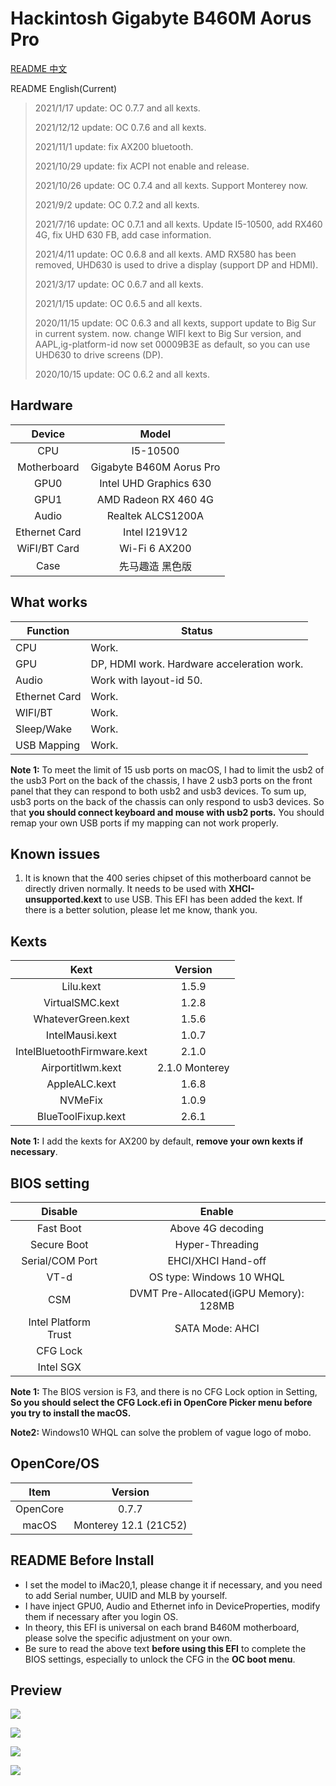 # Hackintosh Gigabyte B460M Aorus Pro

[README 中文](https://github.com/VanXNF/Hackintosh-Gigabyte-B460M-Aorus-Pro#readme)

README English(Current)

> 2021/1/17 update: OC 0.7.7 and all kexts.
>
> 2021/12/12 update: OC 0.7.6 and all kexts.
>
> 2021/11/1 update: fix AX200 bluetooth.
>
> 2021/10/29 update: fix ACPI not enable and release.
>
> 2021/10/26 update: OC 0.7.4 and all kexts. Support Monterey now.
>
> 2021/9/2 update: OC 0.7.2 and all kexts.
>
> 2021/7/16 update: OC 0.7.1 and all kexts. Update I5-10500, add RX460 4G, fix UHD 630 FB, add case information.
>
> 2021/4/11 update: OC 0.6.8 and all kexts. AMD RX580 has been removed, UHD630 is used to drive a display (support DP and HDMI). 
>
> 2021/3/17 update: OC 0.6.7 and all kexts.
>
> 2021/1/15 update: OC 0.6.5 and all kexts.
>
> 2020/11/15 update: OC 0.6.3 and all kexts, support update to Big Sur in current system. now. change WIFI kext to Big Sur version, and AAPL,ig-platform-id now set 00009B3E as default, so you can use UHD630 to drive screens (DP).
>
> 2020/10/15 update: OC 0.6.2 and all kexts.

## Hardware

|    Device     |          Model           |
| :-----------: | :----------------------: |
|      CPU      |         I5-10500         |
|  Motherboard  | Gigabyte B460M Aorus Pro |
|     GPU0      |  Intel UHD Graphics 630  |
|     GPU1      |   AMD Radeon RX 460 4G   |
|     Audio     |    Realtek ALCS1200A     |
| Ethernet Card |      Intel I219V12       |
| WiFI/BT Card  |      Wi-Fi 6 AX200       |
|     Case      |     先马趣造 黑色版      |

## What works

| Function      | Status                                     |
| ------------- | ------------------------------------------ |
| CPU           | Work.                                      |
| GPU           | DP, HDMI work. Hardware acceleration work. |
| Audio         | Work with layout-id 50.                    |
| Ethernet Card | Work.                                      |
| WIFI/BT       | Work.                                      |
| Sleep/Wake    | Work.                                      |
| USB Mapping   | Work.                                      |

**Note 1:** To meet the limit of 15 usb ports on macOS, I had to limit the usb2 of the usb3 Port on the back of the chassis, I have 2 usb3 ports on the front panel that they can respond to both usb2 and usb3 devices. To sum up, usb3 ports on the back of the chassis can only respond to usb3 devices. So that **you should connect keyboard and mouse with usb2 ports.** You should remap your own USB ports if my mapping can not work properly.

## Known issues

1. It is known that the 400 series chipset of this motherboard cannot be directly driven normally. It needs to be used with **XHCI-unsupported.kext** to use USB. This EFI has been added the kext. If there is a better solution, please let me know, thank you.

## Kexts

|            Kext             |    Version     |
| :-------------------------: | :------------: |
|          Lilu.kext          |     1.5.9      |
|       VirtualSMC.kext       |     1.2.8      |
|     WhateverGreen.kext      |     1.5.6      |
|       IntelMausi.kext       |     1.0.7      |
| IntelBluetoothFirmware.kext |     2.1.0      |
|      Airportitlwm.kext      | 2.1.0 Monterey |
|        AppleALC.kext        |     1.6.8      |
|           NVMeFix           |     1.0.9      |
|     BlueToolFixup.kext      |     2.6.1      |

**Note 1:** I add the kexts for AX200 by default, **remove your own kexts if necessary**.

## BIOS setting

|       Disable        |                 Enable                 |
| :------------------: | :------------------------------------: |
|      Fast Boot       |           Above 4G decoding            |
|     Secure Boot      |            Hyper-Threading             |
|   Serial/COM Port    |           EHCI/XHCI Hand-off           |
|         VT-d         |        OS type: Windows 10 WHQL        |
|         CSM          | DVMT Pre-Allocated(iGPU Memory): 128MB |
| Intel Platform Trust |            SATA Mode: AHCI             |
|       CFG Lock       |                                        |
|      Intel SGX       |                                        |

**Note 1:** The BIOS version is F3, and there is no CFG Lock option in Setting, **So you should select the CFG Lock.efi in OpenCore Picker menu before you try to install the macOS.**

**Note2:** Windows10 WHQL can solve the problem of vague logo of mobo.

## OpenCore/OS

|   Item   |        Version        |
| :------: | :-------------------: |
| OpenCore |         0.7.7         |
|  macOS   | Monterey 12.1 (21C52) |

## README Before Install

- I set the model to iMac20,1, please change it if necessary, and you need to add Serial number, UUID and MLB by yourself.
- I have inject GPU0, Audio and Ethernet info in DeviceProperties, modify them if necessary after you login OS.
- In theory, this EFI is universal on each brand B460M motherboard, please solve the specific adjustment on your own.
- Be sure to read the above text **before using this EFI** to complete the BIOS settings, especially to unlock the CFG in the **OC boot menu**.

## Preview

![](https://github.com/VanXNF/Hackintosh-Gigabyte-B460M-Aorus-Pro/raw/master/Images/Desktop.png)

![](https://github.com/VanXNF/Hackintosh-Gigabyte-B460M-Aorus-Pro/raw/master/Images/codec.png)

![](https://github.com/VanXNF/Hackintosh-Gigabyte-B460M-Aorus-Pro/raw/master/Images/Mic.png)

![](https://github.com/VanXNF/Hackintosh-Gigabyte-B460M-Aorus-Pro/raw/master/Images/Output.png)